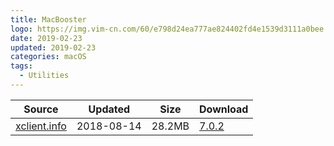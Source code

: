 ```yaml
---
title: MacBooster
logo: https://img.vim-cn.com/60/e798d24ea777ae824402fd4e1539d3111a0bee.png
date: 2019-02-23
updated: 2019-02-23
categories: macOS
tags:
  - Utilities
---
```


| Source | Updated | Size | Download |
| ------ | ------- | -------- | -------- |
| <div class="unknown">[xclient.info](http://xclient.info/s/mac-booster.html)</div> | 2018-08-14 | 28.2MB | [7.0.2](https://img.vim-cn.com/2f/8b7d20e3624acb6fe6d8af5b2d0ebb97177eb9.zip) |
